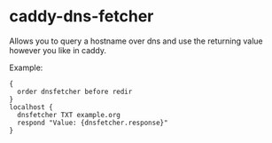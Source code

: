 # caddy-dns-fetcher
Allows you to query a hostname over dns and use the returning value however you like in caddy.

Example:
```
{
  order dnsfetcher before redir
}
localhost {
  dnsfetcher TXT example.org
  respond "Value: {dnsfetcher.response}"
}
```
